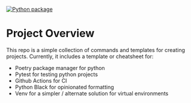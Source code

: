[![Python package](https://github.com/kylebascomb/Bascomb-Project-Templates/actions/workflows/pytests.yml/badge.svg)](https://github.com/kylebascomb/Bascomb-Project-Templates/actions/workflows/pytests.yml)

# Project Overview
This repo is a simple collection of commands and templates for creating projects. Currently, it includes a template or cheatsheet for:
* Poetry package manager for python
* Pytest for testing python projects
* Github Actions for CI
* Python Black for opinionated formatting
* Venv for a simpler / alternate solution for virtual environments






